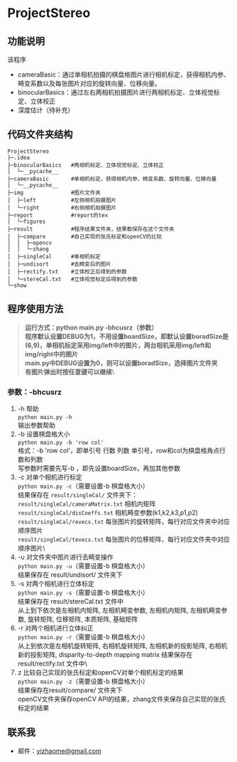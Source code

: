 # ProjectStereo 
## 功能说明
该程序
* cameraBasic：通过单相机拍摄的棋盘格图片进行相机标定，获得相机内参、畸变系数以及每张图片对应的旋转向量、位移向量。
* binocularBasics：通过左右两相机拍摄图片进行两相机标定、立体视觉标定、立体校正
* 深度估计（待补充）
## 代码文件夹结构
```
ProjectStereo 
├─.idea
├─binocularBasics   #两相机标定、立体视觉标定、立体校正
│  └─__pycache__
├─cameraBasic       #单相机标定，获得相机内参、畸变系数、旋转向量、位移向量
│  └─__pycache__
├─img               #图片文件夹
│  ├─left           #左侧相机拍摄图片
│  └─right          #右侧相机拍摄图片
├─report            #report的tex
│  └─figures
├─result            #程序结果文件夹，结果都保存在这个文件夹
│  ├─compare        #自己实现的张氏标定和openCV的比较
│  │  ├─opencv
│  │  └─zhang
│  ├─singleCal      #单相机标定
│  ├─undisort       #去畸变后的图片
│  ├─rectify.txt    #立体校正后得到的参数
│  └─stereCal.txt   #立体视觉标定后得到的参数
└─show              
```
## 程序使用方法
>**运行方式：python main.py -bhcusrz（参数）**\
>**程序默认设置DEBUG为1，不用设置boardSize，即默认设置boradSize是(6,9)，单相机标定采用img/left中的图片，两台相机采用img/left和img/right中的图片**\
>**main.py中DEBUG设置为0，则可以设置boradSize，选择图片文件夹**\
>**有图片弹出时按任意键可以继续**\

### 参数：-bhcusrz
1. -h 帮助\
`python main.py -h`\
输出参数帮助
2. -b 设置棋盘格大小\
`python main.py -b 'row col'`\
格式：-b 'row col'，即单引号 行数 列数 单引号，row和col为棋盘格角点行数和列数\
写参数时需要先写-b ，即先设置boardSize，再加其他参数
3. -c 对单个相机进行标定\
`python main.py -c`（需要设置-b 棋盘格大小）\
结果保存在 `result/singleCal/` 文件夹下：\
`result/singleCal/cameraMatrix.txt` 相机内矩阵\
`result/singleCal/disCoeffs.txt` 相机畸变参数(k1,k2,k3,p1,p2)\
`result/singleCal/revecs.txt` 每张图片的旋转矩阵，每行对应文件夹中对应顺序图片\
`result/singleCal/tevecs.txt` 每张图片的位移矩阵，每行对应文件夹中对应顺序图片\
4. -u 对文件夹中图片进行去畸变操作\
`python main.py -u`（需要设置-b 棋盘格大小）\
结果保存在 result/undisort/ 文件夹下
5. -s 对两个相机进行立体标定\
`python main.py -s`（需要设置-b 棋盘格大小）\
结果保存在 result/stereCal.txt 文件中\
从上到下依次是左相机内矩阵, 左相机畸变参数, 左相机内矩阵, 左相机畸变参数, 旋转矩阵, 位移矩阵, 本质矩阵, 基础矩阵
6. -r 对两个相机进行立体纠正\
`python main.py -r`（需要设置-b 棋盘格大小）\
从上到依次是左相机旋转矩阵, 右相机旋转矩阵, 左相机新的投影矩阵, 右相机新的投影矩阵, disparity-to-depth mapping matrix
结果保存在 result/rectify.txt 文件中\
7. z 比较自己实现的张氏标定和openCV对单个相机标定的结果\
`python main.py -z`（需要设置-b 棋盘格大小）\
结果保存在result/compare/ 文件夹下\
openCV文件夹保存openCV API的结果，zhang文件夹保存自己实现的张氏标定的结果

## 联系我
* 邮件：yizhaome@gmail.com